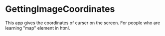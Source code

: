 # GettingImageCoordinates
This app gives the coordinates of curser on the screen.
For people who are learning "map" element in html.
